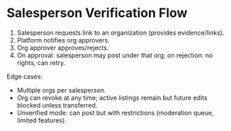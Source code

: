 # Salesperson Verification Flow

1. Salesperson requests link to an organization (provides evidence/links).
2. Platform notifies org approvers.
3. Org approver approves/rejects.
4. On approval: salesperson may post under that org; on rejection: no rights, can retry.

Edge cases:
- Multiple orgs per salesperson.
- Org can revoke at any time; active listings remain but future edits blocked unless transferred.
- Unverified mode: can post but with restrictions (moderation queue, limited features).
